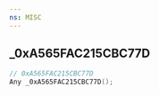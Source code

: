 ```yaml
---
ns: MISC
---
```

## _0xA565FAC215CBC77D

```c
// 0xA565FAC215CBC77D
Any _0xA565FAC215CBC77D();
```

